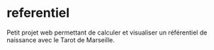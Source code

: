 # referentiel
Petit projet web permettant de calculer et visualiser un référentiel de naissance avec le Tarot de Marseille.
